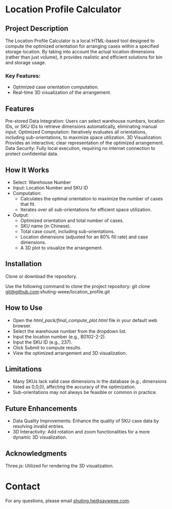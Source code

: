 # Location Profile Calculator
## Project Description
The Location Profile Calculator is a local HTML-based tool designed to compute the optimized orientation for arranging cases within a specified storage location. By taking into account the actual location dimensions (rather than just volume), it provides realistic and efficient solutions for bin and storage usage.

### Key Features:
- Optimized case orientation computation.
- Real-time 3D visualization of the arrangement.

## Features
Pre-stored Data Integration: Users can select warehouse numbers, location IDs, or SKU IDs to retrieve dimensions automatically, eliminating manual input.
Optimized Computation: Iteratively evaluates all orientations, including sub-orientations, to maximize space utilization.
3D Visualization: Provides an interactive, clear representation of the optimized arrangement.
Data Security: Fully local execution, requiring no internet connection to protect confidential data.

## How It Works
- Select: Warehouse Number
- Input: Location Number and SKU ID 
- Computation:
    - Calculates the optimal orientation to maximize the number of cases that fit.
    - Iterates over all sub-orientations for efficient space utilization.
- Output:
    - Optimized orientation and total number of cases.
    - SKU name (in Chinese).
    - Total case count, including sub-orientations.
    - Location dimensions (adjusted for an 80% fill rate) and case dimensions.
    - A 3D plot to visualize the arrangement.

## Installation
Clone or download the repository.

Use the following command to clone the project repository:
    git clone git@github.com:shuting-weee/location_profile.git

## How to Use
- Open the *html_pack/final_compute_plot.html* file in your default web browser.
- Select the warehouse number from the dropdown list.
- Input the location number (e.g., B0102-2-2).
- Input the SKU ID (e.g., 237).
- Click Submit to compute results.
- View the optimized arrangement and 3D visualization.

## Limitations
- Many SKUs lack valid case dimensions in the database (e.g., dimensions listed as 0,0,0), affecting the accuracy of the optimization.
- Sub-orientations may not always be feasible or common in practice.

## Future Enhancements
- Data Quality Improvements: Enhance the quality of SKU case data by resolving invalid entries.
- 3D Interactivity: Add rotation and zoom functionalities for a more dynamic 3D visualization.

## Acknowledgments
Three.js: Utilized for rendering the 3D visualization.

# Contact
For any questions, please email shuting.he@sayweee.com.
